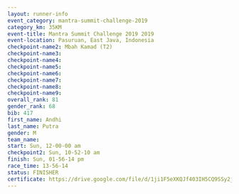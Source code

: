```yaml
---
layout: runner-info 
event_category: mantra-summit-challenge-2019 
category_km: 35KM 
event-title: Mantra Summit Challenge 2019 2019 
event-location: Pasuruan, East Java, Indonesia 
checkpoint-name2: Mbah Kamad (T2) 
checkpoint-name3: 
checkpoint-name4: 
checkpoint-name5: 
checkpoint-name6: 
checkpoint-name7: 
checkpoint-name8: 
checkpoint-name9: 
overall_rank: 81
gender_rank: 68
bib: 417
first_name: Andhi
last_name: Putra
gender: M
team_name: 
start: Sun, 12-00-00 am
checkpoint2: Sun, 10-52-10 am
finish: Sun, 01-56-14 pm
race_time: 13-56-14
status: FINISHER
certificate: https://drive.google.com/file/d/1ji1F5eXKQJf403IH5CQ9SSy2jqC8sv-i/view?usp=sharing
---
```

